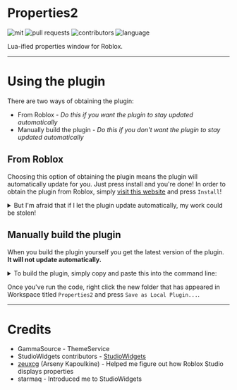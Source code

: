 # Properties2
![mit](https://img.shields.io/github/license/MrSprinkleToes/Properties2?color=b) ![pull requests](https://img.shields.io/github/issues-pr/MrSprinkleToes/Properties2) ![contributors](https://img.shields.io/github/contributors/MrSprinkleToes/Properties2) ![language](https://img.shields.io/github/languages/top/MrSprinkleToes/Properties2)

Lua-ified properties window for Roblox.
___
# Using the plugin
There are two ways of obtaining the plugin:
- From Roblox - *Do this if you want the plugin to stay updated automatically*
- Manually build the plugin - *Do this if you don't want the plugin to stay updated automatically*
## From Roblox
Choosing this option of obtaining the plugin means the plugin will automatically update for you. Just press install and you're done!
In order to obtain the plugin from Roblox, simply [visit this website](https://example.org) and press `Install`!
<details>
  <summary>But I'm afraid that if I let the plugin update automatically, my work could be stolen!</summary>
  I completely understand this concern. The source code of the plugin will always be available at this repository, so feel free to check back here any time there's an update and check out what changes were made!
</details>

## Manually build the plugin
When you build the plugin yourself you get the latest version of the plugin. **It will not update automatically.**
<details>
  <summary>To build the plugin, simply copy and paste this into the command line:</summary>
  <p>
    
```lua
print("Building Properties2...")

local HTTP = game:GetService("HttpService")
local Request
local success = pcall(function()
	Request = HTTP:GetAsync("https://api.github.com/repos/MrSprinkleToes/Properties2/contents/")
end)
local Returned = HTTP:JSONDecode(Request)

if not success then
	warn("There was an issue getting the repository.")
end

local Properties2 = Instance.new("Folder")
Properties2.Name = "Properties2"
Properties2.Parent = workspace

function Iterate(Table, Destination)
	for _, File in pairs(Table) do
		if File.type == "dir" then
			local Folder = Instance.new("Folder")
			Folder.Name = File.name
			Folder.Parent = Destination
			local Request = HTTP:GetAsync("https://api.github.com/repos/MrSprinkleToes/Properties2/contents/"..File.name)
			local Returned = HTTP:JSONDecode(Request)
			Iterate(Returned, Folder)
		elseif File.name ~= "LICENSE" and File.name ~= "README.md" then
			local Script = Instance.new("ModuleScript")
			Script.Name = string.sub(File.name, 1, #File.name - 4)
			Script.Source = HTTP:GetAsync(File.download_url)
			Script.Parent = Destination
		end
	end
end

Iterate(Returned, Properties2)

local Runner = Instance.new("Script")
Runner.Name = "Runner"
Runner.Source = "require(script.Parent.Main).init(plugin)"
Runner.Parent = Properties2

print("Properties2 has been built! Right click the folder in the Workspace and click \"Save as Local Plugin...\"")
```
  </p>
</details>

Once you've run the code, right click the new folder that has appeared in Workspace titled `Properties2` and press `Save as Local Plugin...`.
___
# Credits
- GammaSource - ThemeService
- StudioWidgets contributors - [StudioWidgets](https://github.com/Roblox/StudioWidgets)
- [zeuxcg](https://twitter.com/zeuxcg) (Arseny Kapoulkine) - Helped me figure out how Roblox Studio displays properties
- starmaq - Introduced me to StudioWidgets
